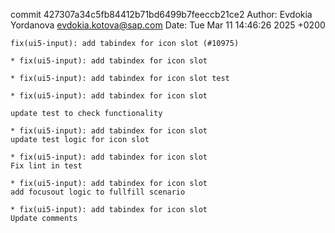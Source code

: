 commit 427307a34c5fb84412b71bd6499b7feeccb21ce2
Author: Evdokia Yordanova <evdokia.kotova@sap.com>
Date:   Tue Mar 11 14:46:26 2025 +0200

    fix(ui5-input): add tabindex for icon slot (#10975)
    
    * fix(ui5-input): add tabindex for icon slot
    
    * fix(ui5-input): add tabindex for icon slot test
    
    * fix(ui5-input): add tabindex for icon slot
    
    update test to check functionality
    
    * fix(ui5-input): add tabindex for icon slot
    update test logic for icon slot
    
    * fix(ui5-input): add tabindex for icon slot
    Fix lint in test
    
    * fix(ui5-input): add tabindex for icon slot
    add focusout logic to fullfill scenario
    
    * fix(ui5-input): add tabindex for icon slot
    Update comments
